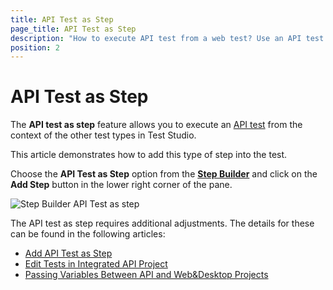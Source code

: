 ```yaml
---
title: API Test as Step
page_title: API Test as Step
description: "How to execute API test from a web test? Use an API test as a step in another Test Studio test. Implement API tests in other Test Studio tests."
position: 2
---
```

# API Test as Step

The __API test as step__ feature allows you to execute an <a href="https://docs.telerik.com/teststudio-apis/" target="_blank">API test</a> from the context of the other test types in Test Studio.

This article demonstrates how to add this type of step into the test.

Choose the __API Test as Step__ option from the <a href="/features/custom-steps/overview" target="_blank">__Step Builder__</a> and click on the __Add Step__ button in the lower right corner of the pane.

![Step Builder API Test as step](/img/features/custom-steps/api-test-as-step/fig1.png)

The API test as step requires additional adjustments. The details for these can be found in the following articles:

- <a href="/automated-tests/execute-apitest/add-api-test-as-step" target="_blank">Add API Test as Step</a>
- <a href="/automated-tests/execute-apitest/edit-integrated-api-project" target="_blank">Edit Tests in Integrated API Project</a>
- <a href="/automated-tests/execute-apitest/passing-variables" target="_blank">Passing Variables Between API and Web&Desktop Projects</a>
